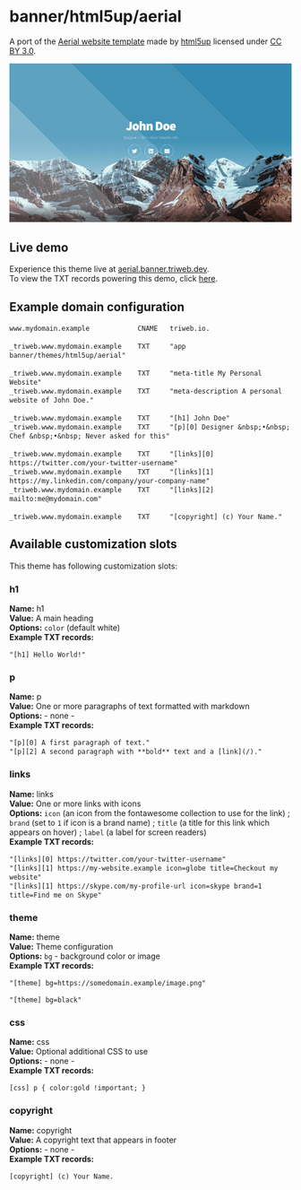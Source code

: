 # banner/html5up/aerial

A port of the [Aerial website template](https://html5up.net/aerial) made by [html5up](https://html5up.net/) licensed under [CC BY 3.0](https://html5up.net/license).

![banner/html5up/aerial](preview.png)

## Live demo

Experience this theme live at  [aerial.banner.triweb.dev](https://aerial.banner.triweb.dev/).<br/>
To view the TXT records powering this demo, click [here](https://mxtoolbox.com/SuperTool.aspx?action=txt%3a_triweb.aerial.banner.triweb.dev&run=toolpage).

## Example domain configuration

```
www.mydomain.example            CNAME   triweb.io.

_triweb.www.mydomain.example    TXT     "app banner/themes/html5up/aerial"

_triweb.www.mydomain.example    TXT     "meta-title My Personal Website"
_triweb.www.mydomain.example    TXT     "meta-description A personal website of John Doe."

_triweb.www.mydomain.example    TXT     "[h1] John Doe"
_triweb.www.mydomain.example    TXT     "[p][0] Designer &nbsp;•&nbsp; Chef &nbsp;•&nbsp; Never asked for this"

_triweb.www.mydomain.example    TXT     "[links][0] https://twitter.com/your-twitter-username"
_triweb.www.mydomain.example    TXT     "[links][1] https://my.linkedin.com/company/your-company-name"
_triweb.www.mydomain.example    TXT     "[links][2] mailto:me@mydomain.com"

_triweb.www.mydomain.example    TXT     "[copyright] (c) Your Name."

```

## Available customization slots

This theme has following customization slots:

### h1

**Name:**       h1<br/>
**Value:**      A main heading<br/>
**Options:**    `color` (default white)<br/>
**Example TXT records:**
```
"[h1] Hello World!"
```

### p

**Name:**       p<br/>
**Value:**      One or more paragraphs of text formatted with markdown<br/>
**Options:**    - none -<br/>
**Example TXT records:**
```
"[p][0] A first paragraph of text."
"[p][2] A second paragraph with **bold** text and a [link](/)."
```

### links

**Name:**       links<br/>
**Value:**      One or more links with icons<br/>
**Options:**    `icon` (an icon from the fontawesome collection to use for the link) ; `brand` (set to `1` if icon is a brand name) ; `title` (a title for this link which appears on hover) ; `label` (a label for screen readers)<br/>
**Example TXT records:**
```
"[links][0] https://twitter.com/your-twitter-username"
"[links][1] https://my-website.example icon=globe title=Checkout my website"
"[links][1] https://skype.com/my-profile-url icon=skype brand=1 title=Find me on Skype"
```

### theme

**Name:**       theme<br/>
**Value:**      Theme configuration<br/>
**Options:**    `bg` - background color or image<br/>
**Example TXT records:**
```
"[theme] bg=https://somedomain.example/image.png"
```

```
"[theme] bg=black"
```

### css

**Name:**       css<br/>
**Value:**      Optional additional CSS to use<br/>
**Options:**    - none -<br/>
**Example TXT records:**

```
[css] p { color:gold !important; }
```

### copyright

**Name:**       copyright<br/>
**Value:**      A copyright text that appears in footer<br/>
**Options:**    - none -<br/>
**Example TXT records:**
```
[copyright] (c) Your Name.
```

